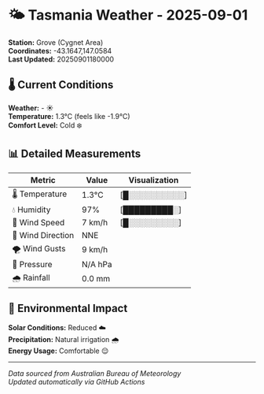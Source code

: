 # 🌤️ Tasmania Weather - 2025-09-01

**Station:** Grove (Cygnet Area)  
**Coordinates:** -43.1647,147.0584  
**Last Updated:** 20250901180000

## 🌡️ Current Conditions

**Weather:** - ☀️  
**Temperature:** 1.3°C (feels like -1.9°C)  
**Comfort Level:** Cold ❄️

## 📊 Detailed Measurements

| Metric | Value | Visualization |
|--------|-------|---------------|
| 🌡️ Temperature | 1.3°C | [█░░░░░░░░░░] |
| 💧 Humidity | 97% | [█████████░] |
| 💨 Wind Speed | 7 km/h | [█░░░░░░░░░] |
| 🧭 Wind Direction | NNE | |
| 🌪️ Wind Gusts | 9 km/h | |
| 🔽 Pressure | N/A hPa | |
| 🌧️ Rainfall | 0.0 mm | |

## 🌱 Environmental Impact

**Solar Conditions:** Reduced ☁️  
**Precipitation:** Natural irrigation 🌧️  
**Energy Usage:** Comfortable 😌

---
*Data sourced from Australian Bureau of Meteorology*  
*Updated automatically via GitHub Actions*
